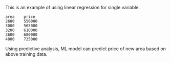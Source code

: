 This is an example of using linear regression for single variable.

```
area	price
2600	550000
3000	565000
3200	610000
3600	680000
4000	725000
```

Using predictive analysis, ML model can predict price of new area based on 
above training data.